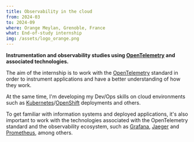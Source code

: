 ```yaml
---
title: Observability in the cloud
from: 2024-03
to: 2024-09
where: Orange Meylan, Grenoble, France
what: End-of-study internship
img: /assets/logo_orange.png
---
```


**Instrumentation and observability studies using [OpenTelemetry](https://opentelemetry.io) and associated technologies.**

The aim of the internship is to work with the [OpenTelemetry](https://opentelemetry.io) standard in order to instrument applications and have a better understanding of how they work.

At the same time, I'm developing my Dev/Ops skills on cloud environments such as [Kubernetes](https://kubernetes.io)/[OpenShift](https://openshift.com) deployments and others.

To get familiar with information systems and deployed applications, it's also important to work with the technologies associated with the OpenTelemetry standard and the observability ecosystem, such as [Grafana](https://grafana.org), [Jaeger](https://jaegertracing.io) and [Prometheus](https://prometheus.io), among others.
